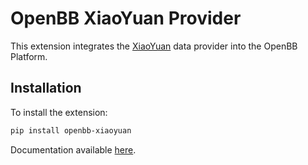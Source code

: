 # OpenBB XiaoYuan Provider

This extension integrates the [XiaoYuan](https://jinniuai.feishu.cn/sheets/shtcnIHASIEQ20MghqqZce2CFwc) data provider into the OpenBB Platform.

## Installation

To install the extension:

```bash
pip install openbb-xiaoyuan
```

Documentation available [here](https://docs.openbb.co/platform/developer_guide/contributing).
